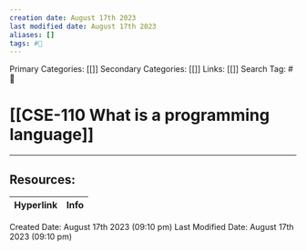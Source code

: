 ```yaml
---
creation date: August 17th 2023
last modified date: August 17th 2023
aliases: []
tags: #📖
---
```


Primary Categories: [[]] 
Secondary Categories: [[]] 
Links: [[]] 
Search Tag: #📖  

# [[CSE-110 What is a programming language]]  





___

## Resources:

| Hyperlink | Info |
| --------- | ---- |


Created Date: August 17th 2023 (09:10 pm) 
Last Modified Date: August 17th 2023 (09:10 pm)
